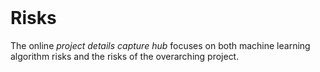 <br>

# Risks

The online *project details capture hub* focuses on both machine learning algorithm risks and the risks of the overarching project.

<br>
<br>
<br>
<br>

<br>
<br>
<br>
<br>
